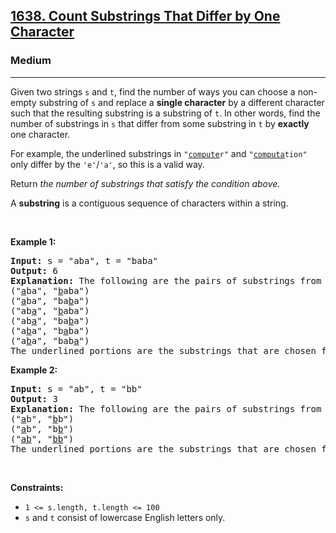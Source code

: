 <h2><a href="https://leetcode.com/problems/count-substrings-that-differ-by-one-character/">1638. Count Substrings That Differ by One Character</a></h2><h3>Medium</h3><hr><div><p>Given two strings <code>s</code> and <code>t</code>, find the number of ways you can choose a non-empty substring of <code>s</code> and replace a <strong>single character</strong> by a different character such that the resulting substring is a substring of <code>t</code>. In other words, find the number of substrings in <code>s</code> that differ from some substring in <code>t</code> by <strong>exactly</strong> one character.</p>

<p>For example, the underlined substrings in <code>"<u>compute</u>r"</code> and <code>"<u>computa</u>tion"</code> only differ by the <code>'e'</code>/<code>'a'</code>, so this is a valid way.</p>

<p>Return <em>the number of substrings that satisfy the condition above.</em></p>

<p>A <strong>substring</strong> is a contiguous sequence of characters within a string.</p>

<p>&nbsp;</p>
<p><strong class="example">Example 1:</strong></p>

<pre style="position: relative;"><strong>Input:</strong> s = "aba", t = "baba"
<strong>Output:</strong> 6
<strong>Explanation:</strong> The following are the pairs of substrings from s and t that differ by exactly 1 character:
("<u>a</u>ba", "<u>b</u>aba")
("<u>a</u>ba", "ba<u>b</u>a")
("ab<u>a</u>", "<u>b</u>aba")
("ab<u>a</u>", "ba<u>b</u>a")
("a<u>b</u>a", "b<u>a</u>ba")
("a<u>b</u>a", "bab<u>a</u>")
The underlined portions are the substrings that are chosen from s and t.
<div class="open_grepper_editor" title="Edit &amp; Save To Grepper"></div></pre>
​​<strong class="example">Example 2:</strong>

<pre style="position: relative;"><strong>Input:</strong> s = "ab", t = "bb"
<strong>Output:</strong> 3
<strong>Explanation:</strong> The following are the pairs of substrings from s and t that differ by 1 character:
("<u>a</u>b", "<u>b</u>b")
("<u>a</u>b", "b<u>b</u>")
("<u>ab</u>", "<u>bb</u>")
​​​​The underlined portions are the substrings that are chosen from s and t.
<div class="open_grepper_editor" title="Edit &amp; Save To Grepper"></div></pre>

<p>&nbsp;</p>
<p><strong>Constraints:</strong></p>

<ul>
	<li><code>1 &lt;= s.length, t.length &lt;= 100</code></li>
	<li><code>s</code> and <code>t</code> consist of lowercase English letters only.</li>
</ul>
</div>